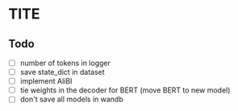 # TITE

## Todo

- [ ] number of tokens in logger
- [ ] save state_dict in dataset
- [ ] implement AliBI
- [ ] tie weights in the decoder for BERT (move BERT to new model)
- [ ] don't save all models in wandb
